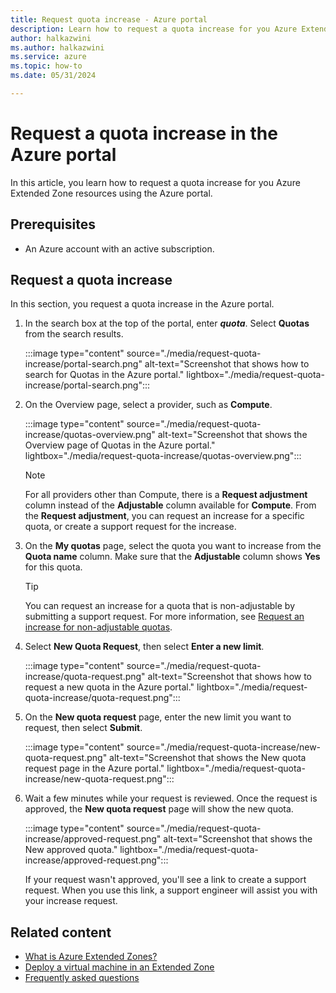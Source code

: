 ```yaml
---
title: Request quota increase - Azure portal
description: Learn how to request a quota increase for you Azure Extended Zone resources using the Azure portal.
author: halkazwini
ms.author: halkazwini
ms.service: azure
ms.topic: how-to
ms.date: 05/31/2024

---
```


# Request a quota increase in the Azure portal

In this article, you learn how to request a quota increase for you Azure Extended Zone resources using the Azure portal.

## Prerequisites

- An Azure account with an active subscription.

## Request a quota increase

In this section, you request a quota increase in the Azure portal.

1. In the search box at the top of the portal, enter ***quota***. Select **Quotas** from the search results.

    :::image type="content" source="./media/request-quota-increase/portal-search.png" alt-text="Screenshot that shows how to search for Quotas in the Azure portal." lightbox="./media/request-quota-increase/portal-search.png":::

1. On the Overview page, select a provider, such as **Compute**.

    :::image type="content" source="./media/request-quota-increase/quotas-overview.png" alt-text="Screenshot that shows the Overview page of Quotas in the Azure portal." lightbox="./media/request-quota-increase/quotas-overview.png":::

    > [!NOTE]
    > For all providers other than Compute, there is a **Request adjustment** column instead of the **Adjustable** column available for **Compute**. From the **Request adjustment**, you can request an increase for a specific quota, or create a support request for the increase.

1. On the **My quotas** page, select the quota you want to increase from the **Quota name** column. Make sure that the **Adjustable** column shows **Yes** for this quota.

    > [!TIP]
    > You can request an increase for a quota that is non-adjustable by submitting a support request. For more information, see [Request an increase for non-adjustable quotas](../quotas/per-vm-quota-requests.md#request-an-increase-for-non-adjustable-quotas).

1. Select **New Quota Request**, then select **Enter a new limit**.

    :::image type="content" source="./media/request-quota-increase/quota-request.png" alt-text="Screenshot that shows how to request a new quota in the Azure portal." lightbox="./media/request-quota-increase/quota-request.png":::

1. On the **New quota request** page, enter the new limit you want to request, then select **Submit**.

    :::image type="content" source="./media/request-quota-increase/new-quota-request.png" alt-text="Screenshot that shows the New quota request page in the Azure portal." lightbox="./media/request-quota-increase/new-quota-request.png":::

1. Wait a few minutes while your request is reviewed. Once the request is approved, the **New quota request** page will show the new quota.

    :::image type="content" source="./media/request-quota-increase/approved-request.png" alt-text="Screenshot that shows the New approved quota." lightbox="./media/request-quota-increase/approved-request.png":::
    
    If your request wasn't approved, you'll see a link to create a support request. When you use this link, a support engineer will assist you with your increase request.

## Related content

- [What is Azure Extended Zones?](overview.md)
- [Deploy a virtual machine in an Extended Zone](deploy-vm-portal.md)
- [Frequently asked questions](faq.md)
